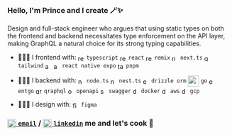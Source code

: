 ### Hello, I'm Prince and I create 🪄✨

Design and full-stack engineer who argues that using static types on both the frontend and backend necessitates type enforcement on the API layer, making GraphQL a natural choice for its strong typing capabilities.

- 👨🏾‍💻 I frontend with: 
  <img align="center" width="15px" alt="react" src="https://cdn.jsdelivr.net/gh/devicons/devicon@latest/icons/typescript/typescript-original.svg"/> `typescript` 
  <img align="center" width="15px" alt="react" src="https://cdn.jsdelivr.net/gh/devicons/devicon@latest/icons/react/react-original.svg"/> `react` 
  <img align="center" width="15px" alt="remix" src="https://remix.run/_brand/remix-letter-glowing.svg"/> `remix`
  <img align="center" width="15px" alt="next.ts" src="https://cdn.jsdelivr.net/gh/devicons/devicon@latest/icons/nextjs/nextjs-original.svg"/> `next.ts`
  <img align="center" width="15px" alt="golang" src="https://cdn.jsdelivr.net/gh/devicons/devicon@latest/icons/tailwindcss/tailwindcss-original.svg"/> `tailwind`
  <img align="center" width="15px" alt="android" src="https://cdn.jsdelivr.net/gh/devicons/devicon@latest/icons/android/android-original.svg"/> <img align="center" width="15px" alt="apple" src="https://cdn.jsdelivr.net/gh/devicons/devicon@latest/icons/apple/apple-original.svg"/> `react native expo`
  <img align="center" width="15px" alt="tailwind" src="https://cdn.jsdelivr.net/gh/devicons/devicon@latest/icons/pnpm/pnpm-original.svg"/> `pnpm`

- 👨🏾‍💻 I backend with: 
  <img align="center" width="15px" alt="node.js" src="https://cdn.jsdelivr.net/gh/devicons/devicon@latest/icons/nodejs/nodejs-original.svg"/> `node.ts`
  <img align="center" width="15px" alt="nest.js" src="https://cdn.jsdelivr.net/gh/devicons/devicon@latest/icons/nestjs/nestjs-original.svg"/> `nest.ts`
  <img align="center" width="15px" alt="entgo" src="https://orm.drizzle.team/svg/drizzle.svg"/> `drizzle orm`
  <img align="center" width="25px" alt="go" src="https://cdn.jsdelivr.net/gh/devicons/devicon@latest/icons/go/go-original-wordmark.svg"/> `go`
  <img align="center" width="15px" alt="entgo" src="https://cdn.jsdelivr.net/gh/devicons/devicon@latest/icons/go/go-original.svg"/> `entgo`
  <img align="center" width="15px" alt="qraphql" src="https://cdn.jsdelivr.net/gh/devicons/devicon@latest/icons/graphql/graphql-plain.svg"/> `qraphql`
  <img align="center" width="15px" alt="openapi" src="https://cdn.jsdelivr.net/gh/devicons/devicon@latest/icons/openapi/openapi-original.svg"/> `openapi`
  <img align="center" width="15px" alt="swagger" src="https://cdn.jsdelivr.net/gh/devicons/devicon@latest/icons/swagger/swagger-original.svg"/> `swagger`
  <img align="center" width="15px" alt="docker" src="https://cdn.jsdelivr.net/gh/devicons/devicon@latest/icons/docker/docker-original.svg"/> `docker`
  <img align="center" width="15px" alt="docker" src="https://cdn.jsdelivr.net/gh/devicons/devicon@latest/icons/amazonwebservices/amazonwebservices-original-wordmark.svg"/> `aws`
  <img align="center" width="15px" alt="docker" src="https://cdn.jsdelivr.net/gh/devicons/devicon@latest/icons/googlecloud/googlecloud-original.svg"/> `gcp`

- 👨🏾‍🎨 I design with: <img align="center" width="15px" alt="figma" src="https://cdn.jsdelivr.net/gh/devicons/devicon@latest/icons/figma/figma-original.svg"/> `figma`

### <a href="linkedin.com/in/prince-ofori" align="center"><img align="center" width="20px" alt="linkedin" src="https://upload.wikimedia.org/wikipedia/commons/thumb/7/7e/Gmail_icon_%282020%29.svg/1024px-Gmail_icon_%282020%29.svg.png"/> `email`</a> / <a href="linkedin.com/in/prince-ofori" align="center"><img align="center" width="20px" alt="linkedin" src="https://cdn.jsdelivr.net/gh/devicons/devicon@latest/icons/linkedin/linkedin-original.svg"/> `linkedin`</a> me and let's cook 🍲

